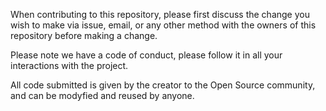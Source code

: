 When contributing to this repository, please first discuss the change you wish to make via issue,
email, or any other method with the owners of this repository before making a change. 

Please note we have a code of conduct, please follow it in all your interactions with the project.

All code submitted is given by the creator to the Open Source community, and can be modyfied and reused by anyone.
